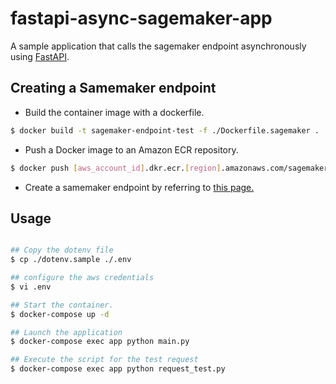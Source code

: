 # fastapi-async-sagemaker-app

A sample application that calls the sagemaker endpoint asynchronously using [FastAPI](https://fastapi.tiangolo.com/).

## Creating a Samemaker endpoint

- Build the container image with a dockerfile.  

```bash
$ docker build -t sagemaker-endpoint-test -f ./Dockerfile.sagemaker .
```

- Push a Docker image to an Amazon ECR repository.

```bash
$ docker push [aws_account_id].dkr.ecr.[region].amazonaws.com/sagemaker-endpoint-test
```

- Create a samemaker endpoint by referring to [this page.](https://docs.aws.amazon.com/sagemaker/latest/dg/how-it-works-deployment.html#how-it-works-hosting)

## Usage

```bash

## Copy the dotenv file
$ cp ./dotenv.sample ./.env

## configure the aws credentials
$ vi .env

## Start the container.
$ docker-compose up -d

## Launch the application
$ docker-compose exec app python main.py

## Execute the script for the test request
$ docker-compose exec app python request_test.py

```
